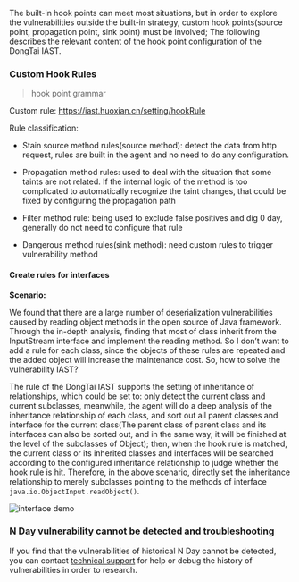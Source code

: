The built-in hook points can meet most situations, but in order to explore the vulnerabilities outside the built-in strategy, custom hook points(source point, propagation point, sink point) must be involved; The following describes the relevant content of the hook point configuration of the DongTai IAST.

### Custom Hook Rules

> hook point grammar

Custom rule: https://iast.huoxian.cn/setting/hookRule

Rule classification: 
- Stain source method rules(source method): detect the data from http request, rules are built in the agent and no need to do any configuration.

- Propagation method rules: used to deal with the situation that some taints are not related. If the internal logic of the method is too complicated to automatically recognize the taint changes, that could be fixed by configuring the propagation path

- Filter method rule: being used to exclude false positives and dig 0 day, generally do not need to configure that rule

- Dangerous method rules(sink method): need custom rules to trigger vulnerability method

#### Create rules for interfaces

**Scenario:**

We found that there are a large number of deserialization vulnerabilities caused by reading object methods in the open source of Java framework. Through the in-depth analysis, finding that most of class inherit from the InputStream interface and implement the reading method. So I don’t want to add a rule for each class, since the objects of these rules are repeated and the added object will increase the maintenance cost. So, how to solve the vulnerability IAST?

The rule of the DongTai IAST supports the setting of inheritance of relationships, which could be set to: only detect the current class and current subclasses, meanwhile, the agent will do a deep analysis of the inheritance relationship of each class, and sort out all parent classes and interface for the current class(The parent class of parent class and its interfaces can also be sorted out, and in the same way, it will be finished at the level of the subclasses of Object); then, when the hook rule is matched, the current class or its inherited classes and interfaces will be searched according to the configured inheritance relationship to judge whether the hook rule is hit. Therefore, in the above scenario, directly set the inheritance relationship to merely subclasses pointing to the methods of interface `java.io.ObjectInput.readObject()`.

![interface demo](https://hxsecurity.github.io/DongTai-Doc/doc/assets/bugbountry/interface_demo.png)



### N Day vulnerability cannot be detected and troubleshooting
If you find that the vulnerabilities of historical N Day cannot be detected, you can contact [technical support](https://hxsecurity.github.io/DongTai-Doc/doc/aboutus/support) for help or debug the history of vulnerabilities in order to research.

